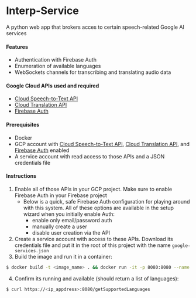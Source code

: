 # Interp-Service
A python web app that brokers acces to certain speech-related Google AI services


#### Features
- Authentication with Firebase Auth
- Enumeration of available languages
- WebSockets channels for transcribing and translating audio data

#### Google Cloud APIs used and required
- [Cloud Speech-to-Text API](https://cloud.google.com/speech-to-text/?hl=en)
- [Cloud Translation API](https://cloud.google.com/translate?hl=en)
- [Firebase Auth](https://firebase.google.com/docs/auth/)

#### Prerequisites
- Docker
- GCP account with [Cloud Speech-to-Text API](https://cloud.google.com/speech-to-text/?hl=en), [Cloud Translation API](https://cloud.google.com/translate?hl=en), and [Firebase Auth](https://firebase.google.com/docs/auth/) enabled
- A service account with read access to those APIs and a JSON credentials file
 
#### Instructions
1. Enable all of those APIs in your GCP project. Make sure to enable Firebase Auth in your Firebase project
   - Below is a quick, safe Firebase Auth configuration for playing around with this system. All of these options are available in the setup wizard when you initially enable Auth:
     - enable only email/password auth
     - manually create a user
     - disable user creation via the API
2. Create a service account with access to these APIs. Download its credentials file and put it in the root of this project with the name `google-services.json`
3. Build the image and run it in a container:
```bash
$ docker build -t <image_name> . && docker run -it -p 8080:8080 --name <image_name> <container_name>
```
4. Confirm its running and available (should return a list of languages):
```bash
$ curl https://<ip_appdress>:8080/getSupportedLanguages
```
